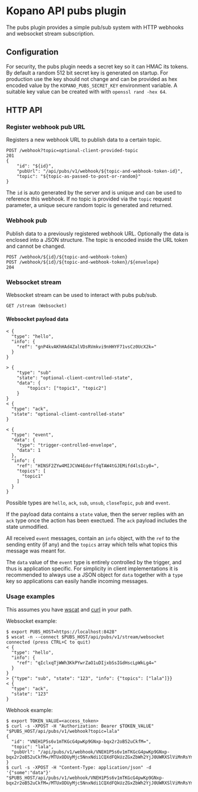 # Kopano API pubs plugin

The pubs plugin provides a simple pub/sub system with HTTP webhooks and websocket
stream subscription.

## Configuration

For security, the pubs plugin needs a secret key so it can HMAC its tokens. By
default a random 512 bit secret key is generated on startup. For production use
the key should not change and can be provided as hex encoded value by the
`KOPANO_PUBS_SECRET_KEY` environment variable. A suitable key value can be created
with with `openssl rand -hex 64`.

## HTTP API

### Register webhook pub URL

Registers a new webhook URL to publish data to a certain topic.

```
POST /webhook?topic=optional-client-provided-topic
201
{
	"id": "${id}",
	"pubUrl": "/api/pubs/v1/webhook/${topic-and-webhook-token-id}",
	"topic": "${topic-as-passed-to-post-or-random}"
}
```

The `id` is auto generated by the server and is unique and can be used to
reference this webhook. If no topic is provided via the `topic` request
parameter, a unique secure random topic is generated and returned.

### Webhook pub

Publish data to a previously registered webhook URL. Optionally the data is
enclosed into a JSON structure. The topic is encoded inside the URL token and
cannot be changed.

```
POST /webhook/${id}/${topic-and-webhook-token}
POST /webhook/${id}/${topic-and-webhook-token}/${envelope}
204
```

### Websocket stream

Websocket stream can be used to interact with pubs pub/sub.

```
GET /stream (Websocket)
```

#### Websocket payload data

```
< {
  "type": "hello",
  "info": {
    "ref": "gnP4kvAKhHAd4ZalVDsRVmkvi9nHHYF71vsCz0UcX2k="
  }
}
```

```
> {
	"type": "sub"
	"state": "optional-client-controlled-state",
	"data": {
		"topics": ["topic1", "topic2"]
	}
}
< {
  "type": "ack",
  "state": "optional-client-controlled-state"
}
```

```
< {
  "type": "event",
  "data": {
    "type": "trigger-controlled-envelope",
    "data": 1
  },
  "info": {
    "ref": "HINSF2ZYw4MIJCVW4EdorffqTAW4tGJEMifd4lsIcy8=",
    "topics": [
      "topic1"
    ]
  }
}
```

Possible types are `hello`, `ack`, `sub`, `unsub`, `closeTopic`, `pub` and
`event`.

If the payload data contains a `state` value, then the server replies
with an `ack` type once the action has been exectued. The `ack` payload includes
the state unmodified.

All received `event` messages, contain an `info` object, with the `ref` to the
sending entity (if any) and the `topics` array which tells what topics this
message was meant for.

The `data` value of the `event` type is entirely controlled by the trigger, and
thus is application specific. For simplicity in client implementations it is
recommended to always use a JSON object for `data` together with a `type` key
so applications can easily handle incoming messages.


### Usage examples

This assumes you have [wscat](https://www.npmjs.com/package/wscat) and [curl](https://curl.haxx.se/) in your path.

Websocket example:

```
$ export PUBS_HOST=https://localhost:8428"
$ wscat -n --connect $PUBS_HOST/api/pubs/v1/stream/websocket
connected (press CTRL+C to quit)
< {
  "type": "hello",
  "info": {
    "ref": "qIclxqTjWWh3KkPYwrZaO1uDIjxbSsIGdHscLpWkLg4="
  }
}
> {"type": "sub", "state": "123", "info": {"topics": ["lala"]}}
< {
  "type": "ack",
  "state": "123"
}
```

Webhook example:

```
$ export TOKEN_VALUE=<access_token>
$ curl -s -XPOST -H "Authorization: Bearer $TOKEN_VALUE" "$PUBS_HOST/api/pubs/v1/webhook?topic=lala"
{
  "id": "VNEH1P5s6v1mTKGcG4pwKp9GNxp-bqx2r2oB52uCkfM=",
  "topic": "lala",
  "pubUrl": "/api/pubs/v1/webhook/VNEH1P5s6v1mTKGcG4pwKp9GNxp-bqx2r2oB52uCkfM=/MTUxODUyMjc5NnxNdi1CQXdFQkUzZGxZbWh2YjJ0UWRXSlViMnRsYmtSaGRHRUJfNElBQVFJQkFrbEVBUXdBQVFWVWIzQnBZd0VNQUFBQU5fLUNBU3hXVGtWSU1WQTFjeloyTVcxVVMwZGpSelJ3ZDB0d09VZE9lSEF0WW5GNE1uSXliMEkxTW5WRGEyWk5QUUVFYkdGc1lRQT18U84T7M7v3wD5xuO7P4O5WzICbLAUwuxvPDX2Rjpz_Ic="
}
$ curl -s -XPOST -H "Content-Type: application/json" -d '{"some":"data"}' "$PUBS_HOST/api/pubs/v1/webhook/VNEH1P5s6v1mTKGcG4pwKp9GNxp-bqx2r2oB52uCkfM=/MTUxODUyMjc5NnxNdi1CQXdFQkUzZGxZbWh2YjJ0UWRXSlViMnRsYmtSaGRHRUJfNElBQVFJQkFrbEVBUXdBQVFWVWIzQnBZd0VNQUFBQU5fLUNBU3hXVGtWSU1WQTFjeloyTVcxVVMwZGpSelJ3ZDB0d09VZE9lSEF0WW5GNE1uSXliMEkxTW5WRGEyWk5QUUVFYkdGc1lRQT18U84T7M7v3wD5xuO7P4O5WzICbLAUwuxvPDX2Rjpz_Ic="
```
